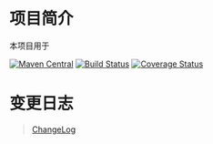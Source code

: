 # 项目简介

本项目用于

[![Maven Central](https://maven-badges.herokuapp.com/maven-central/com.github.houbb/${artifactId}/badge.svg)](http://mvnrepository.com/artifact/com.github.houbb/${artifactId})
[![Build Status](https://www.travis-ci.org/houbb/${artifactId}.svg?branch=master)](https://www.travis-ci.org/houbb/${artifactId}?branch=master)
[![Coverage Status](https://coveralls.io/repos/github/houbb/${artifactId}/badge.svg?branch=master)](https://coveralls.io/github/houbb/${artifactId}?branch=master)


# 变更日志

> [ChangeLog](ChangeLog.md)



